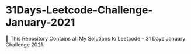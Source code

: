 # 31Days-Leetcode-Challenge-January-2021
🎯 This Repository Contains all My Solutions to Leetcode - 31 Days January Challenge 2021.
